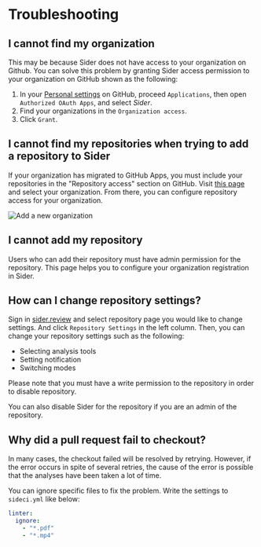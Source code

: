 # Troubleshooting

## I cannot find my organization
This may be because Sider does not have access to your organization on Github. You can solve this problem by granting Sider access permission to your organization on GitHub shown as the following:

1. In your [Personal settings](https://github.com/settings/applications) on GitHub, proceed `Applications`, then open `Authorized OAuth Apps`, and select *Sider*.
2. Find your organizations in the `Organization access`.
3. Click `Grant`.

## I cannot find my repositories when trying to add a repository to Sider
If your organization has migrated to GitHub Apps, you must include your repositories in the "Repository access" section on GitHub.
Visit [this page](https://github.com/apps/sider/installations/new) and select your organization. From there, you can configure repository access for your organization.

![Add a new organization](../.gitbook/assets/repository-access-on-github.png)

## I cannot add my repository
Users who can add their repository must have admin permission for the repository. This page helps you to configure your organization registration in Sider.

## How can I change repository settings?
Sign in [sider.review](https://sider.review) and select repository page you would like to change settings. And click `Repository Settings` in the left column. Then, you can change your repository settings such as the following:

* Selecting analysis tools
* Setting notification
* Switching modes

Please note that you must have a write permission to the repository in order to disable repository.

You can also disable Sider for the repository if you are an admin of the repository.

## Why did a pull request fail to checkout?
In many cases, the checkout failed will be resolved by retrying. However, if the error occurs in spite of several retries, the cause of the error is possible that the analyses have been taken a lot of time.

You can ignore specific files to fix the problem. Write the settings to `sideci.yml` like below:

```yaml
linter:
  ignore:
    - "*.pdf"
    - "*.mp4"
```
